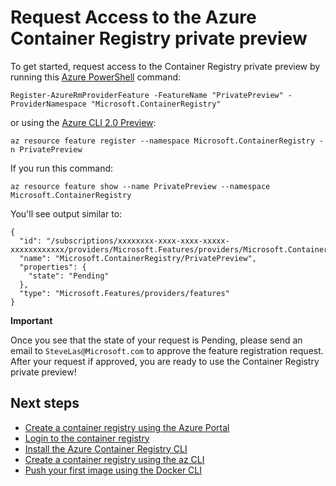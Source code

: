 <properties
   pageTitle="Access to Container Registry [revoew | Microsoft Azure"
   description="Request access to the Azure Container Registry private preview."
   services="container-registry"
   documentationCenter=""
   authors="stvelas"
   manager="balans"
   editor="dlepow"
   tags=""
   keywords=""/>

<tags
   ms.service="container-registry"
   ms.devlang="na"
   ms.topic="get-started-article"
   ms.tgt_pltfrm="na"
   ms.workload="na"
   ms.date="10/25/2016"
   ms.author="stevelas"/>

# Request Access to the Azure Container Registry private preview

To get started, request access to the Container Registry private preview by running this [Azure PowerShell](https://azure.microsoft.com/documentation/articles/powershell-install-configure/) command:

```
Register-AzureRmProviderFeature -FeatureName "PrivatePreview" -ProviderNamespace "Microsoft.ContainerRegistry"

```

or using the [Azure CLI 2.0 Preview](https://github.com/azure/azure-cli):

```
az resource feature register --namespace Microsoft.ContainerRegistry -n PrivatePreview

```

If you run this command:

```
az resource feature show --name PrivatePreview --namespace Microsoft.ContainerRegistry
```

You'll see output similar to:
```
{
  "id": "/subscriptions/xxxxxxxx-xxxx-xxxx-xxxxx-xxxxxxxxxxxx/providers/Microsoft.Features/providers/Microsoft.ContainerRegistry/features/PrivatePreview",
  "name": "Microsoft.ContainerRegistry/PrivatePreview",
  "properties": {
    "state": "Pending"
  },
  "type": "Microsoft.Features/providers/features"
}
```

**Important**

Once you see that the state of your request is Pending, please send an email to `SteveLas@Microsoft.com` to approve the feature registration request. After your request if approved, you are ready to use the Container Registry private preview!

 


## Next steps
* [Create a container registry using the Azure Portal](./container-registry-get-started-portal.md)
* [Login to the container registry](container-registry-authentication.md) 
* [Install the Azure Container Registry CLI](./container-registry-get-started-azure-cli-install.md)
* [Create a container registry using the az CLI](./container-registry-get-started-docker-cli.md)
* [Push your first image using the Docker CLI](./container-registry-get-started-docker-cli.md)
 

